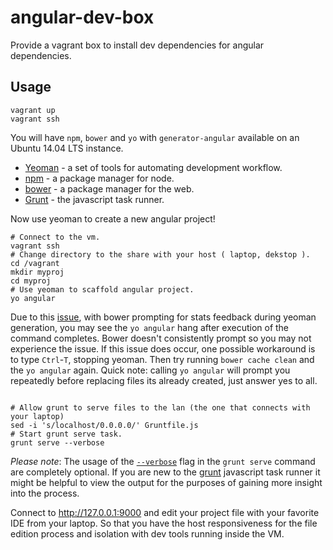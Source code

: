 angular-dev-box
===============

Provide a vagrant box to install dev dependencies for angular dependencies.

Usage
-----

    vagrant up
    vagrant ssh

You will have `npm`, `bower` and `yo` with `generator-angular` available on an
Ubuntu 14.04 LTS instance.

  - [Yeoman](https://github.com/yeoman/yeoman) - a set of tools for automating
  development workflow.
  - [npm](https://github.com/npm/npm) - a package manager for node.
  - [bower](https://github.com/bower/bower) - a package manager for the web.
  - [Grunt](https://github.com/gruntjs/grunt) - the javascript task runner.

Now use yeoman to create a new angular project!

<pre><code># Connect to the vm.
vagrant ssh
# Change directory to the share with your host ( laptop, dekstop ).
cd /vagrant
mkdir myproj
cd myproj
# Use yeoman to scaffold angular project.
yo angular
</code></pre>

Due to this [issue](https://github.com/yeoman/generator/issues/571), with bower
prompting for stats feedback during yeoman generation, you may see
the `yo angular` hang after execution of the command completes. Bower doesn't
consistently prompt so you may not experience the issue. If this issue does
occur, one possible workaround is to type `Ctrl`-`T`, stopping yeoman. Then try
running `bower cache clean` and the `yo angular` again. Quick note: calling
`yo angular` will prompt you repeatedly before replacing files its already
created, just answer yes to all.

<pre><code>
# Allow grunt to serve files to the lan (the one that connects with your laptop)
sed -i 's/localhost/0.0.0.0/' Gruntfile.js
# Start grunt serve task.
grunt serve --verbose
</code></pre>

*Please note*: The usage of the
[`--verbose`](http://gruntjs.com/using-the-cli#verbose-v) flag in the
`grunt serve` command are completely optional. If you are new to the
[grunt](http://gruntjs.com/) javascript task runner it might be helpful to view
the output for the purposes of gaining more insight into the process.

Connect to http://127.0.0.1:9000 and edit your project file with your favorite
IDE from your laptop. So that you have the host responsiveness for the file
edition process and isolation with dev tools running inside the VM.
